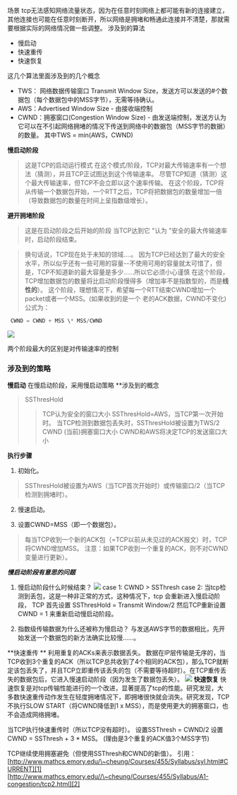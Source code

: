 场景
tcp无法感知网络流量状态，因为在任意时刻网络上都可能有新的连接建立，其他连接也可能在任意时刻断开，所以网络是拥堵和畅通此连接并不清楚，那就需要根据实际的网络情况做一些调整。
涉及到的算法
- 慢启动
- 快速重传
- 快速恢复

这几个算法里面涉及到的几个概念
- TWS： 网络数据传输窗口 Transmit Window Size，发送方可以发送的#个数据包（每个数据包中的MSS字节），无需等待确认。
- AWS：Advertised Window Size  - 由接收端控制
- CWND：拥塞窗口(Congestion Window Size)   - 由发送端控制，发送方认为它可以在不引起网络拥堵的情况下传送到网络中的数据包（MSS字节的数据）的数量。
其中TWS = min(AWS，CWND)

**慢启动阶段**
> 这是TCP的启动运行模式
> 在这个模式/阶段，TCP对最大传输速率有一个想法（猜测），并且TCP正试图达到这个传输速率。
> 尽管TCP知道（猜测）这个最大传输速率，但TCP不会立即以这个速率传输。
> 在这个阶段，TCP将从传输一个数据包开始，一个RTT之后，TCP将把数据包的数量增加一倍（导致数据包的数量在时间上呈指数级增长）。

**避开拥堵阶段**
> 这是在启动阶段之后开始的阶段
> 当TCP达到它 "认为 "安全的最大传输速率时，启动阶段结束。

> 换句话说，TCP现在处于未知的领域....。
> 因为TCP已经达到了最大的安全水平，所以似乎还有一些可用的容量--不使用可用的容量就太可惜了，但是，TCP不知道新的最大容量是多少......所以它必须小心谨慎
> 在这个阶段，TCP增加数据包的数量将比启动阶段慢得多（增加率不是指数型的，而是**线性的**）。
这个阶段，理想情况下，希望每一个RTT结束CWND增加一个packet或者一个MSS。(如果收到的是一个 老的ACK数据，CWND不变化)
公式为：
```sql
 CWND = CWND + MSS \* MSS/CWND
```

![][image-1]

两个阶段最大的区别是对传输速率的控制

### 涉及到的策略
**慢启动**
在慢启动阶段，采用慢启动策略
\*\*涉及到的概念
> SSThresHold
> > TCP认为安全的窗口大小
> > SSThresHold=AWS，当TCP第一次开始时。
> > 当TCP检测到数据包丢失时，SSThresHold被设置为TWS/2
> CWND
> > (当前)拥塞窗口大小
> > CWND和AWS将决定TCP的发送窗口大小

**执行步骤**
1. 初始化。
> SSThresHold被设置为AWS（当TCP首次开始时）或传输窗口/2（当TCP检测到拥堵时）。
2. 慢速启动。

3. 设置CWND=MSS（即一个数据包）。
> 每当TCP收到一个新的ACK包（=TCP以前从未见过的ACK报文）时，TCP将CWND增加MSS。
> 注意：如果TCP收到一个重复的ACK，则不对CWND变量进行更新）。

_**慢启动阶段有意思的问题**_
1. 慢启动阶段什么时候结束？
![][image-2]
case 1: CWND \> SSThresh
case 2: 当tcp检测到丢包，这是一种非正常的方式，这种情况下，tcp 会重新进入慢启动阶段，
TCP 首先设置 SSThresHold = Transmit Window/2
然后TCP重新设置 CWND = 1 来重新启动慢启动阶段。

2. 指数级传输数据为什么还被称为慢启动？
与发送AWS字节的数据相比，先开始发送一个数据包的新方法确实比较慢......。


**快速重传 **
利用重复的ACKs来表示数据丢失。
数据在IP层传输是无序的，当TCP收到3个重复的ACK（所以TCP总共收到了4个相同的ACK包），那么TCP就断定该包丢失了，并且TCP立即重传该丢失的包（不需要等待超时）。在TCP重传丢失的数据包后，它进入慢速启动阶段（因为发生了数据包丢失）。
![][image-3]
**快速恢复**
快速恢复是对tcp传输性能进行的一个改进，显著提高了tcp的性能。研究发现，大多数快速重传动作发生在轻度拥堵情况下，即拥堵很快就会消失。研究发现，TCP不执行SLOW START（将CWND降低到1 x MSS），而是使用更大的拥塞窗口，也不会造成网络拥堵。

当TCP执行快速重传时（所以TCP没有超时）。
设置SSThresh = CWND/2
设置CWND = SSThresh + 3 \* MSS。
(理由是3个重复的ACK值3个MSS字节)

TCP继续使用拥塞避免（但使用SSThresh和CWND的新值）。
引用：
[http://www.mathcs.emory.edu/\~cheung/Courses/455/Syllabus/syl.html#CURRENT][1]
[http://www.mathcs.emory.edu//\~cheung/Courses/455/Syllabus/A1-congestion/tcp2.html][2]

[1]:	http://www.mathcs.emory.edu/~cheung/Courses/455/Syllabus/syl.html#CURRENT
[2]:	http://www.mathcs.emory.edu//~cheung/Courses/455/Syllabus/A1-congestion/tcp2.html

[image-1]:	https://tva1.sinaimg.cn/large/008i3skNly1gprj5sska1j30kz0aiabj.jpg
[image-2]:	https://tva1.sinaimg.cn/large/008i3skNly1gprjknqim5j30hk032t8u.jpg
[image-3]:	https://tva1.sinaimg.cn/large/008i3skNgy1gprr17fdxij30lj0cp763.jpg